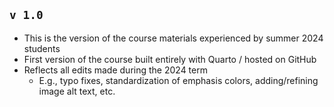 
## `v 1.0`

- This is the version of the course materials experienced by summer 2024 students
- First version of the course built entirely with Quarto / hosted on GitHub
- Reflects all edits made during the 2024 term
    - E.g., typo fixes, standardization of emphasis colors, adding/refining image alt text, etc.
